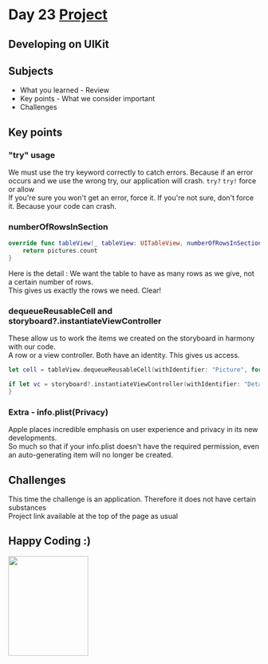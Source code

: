 # Day 23 <a href="https://github.com/devmehmetates/365-day-of-code/tree/main/Project/Day23"> Project </a>

## Developing on UIKit

## Subjects

+ What you learned - Review
+ Key points - What we consider important
+ Challenges

## Key points

### "try" usage

We must use the try keyword correctly to catch errors. Because if an error occurs and we use the wrong try, our application will crash.
<code>try?</code> <code>try!</code> force or allow <br>
If you're sure you won't get an error, force it. If you're not sure, don't force it. Because your code can crash.


### numberOfRowsInSection 
```swift
override func tableView(_ tableView: UITableView, numberOfRowsInSection section: Int) -> Int {
    return pictures.count
}
```
Here is the detail : We want the table to have as many rows as we give, not a certain number of rows.<br>
This gives us exactly the rows we need. Clear!

### dequeueReusableCell and storyboard?.instantiateViewController
These allow us to work the items we created on the storyboard in harmony with our code.<br>
A row or a view controller. Both have an identity. This gives us access.
```swift
let cell = tableView.dequeueReusableCell(withIdentifier: "Picture", for: indexPath)

if let vc = storyboard?.instantiateViewController(withIdentifier: "Detail") as? DetailViewController {
}
```

### Extra - info.plist(Privacy)
Apple places incredible emphasis on user experience and privacy in its new developments.<br>
So much so that if your info.plist doesn't have the required permission, even an auto-generating item will no longer be created.

## Challenges

This time the challenge is an application. Therefore it does not have certain substances<br>
Project link available at the top of the page as usual

## Happy Coding :)

<img src="https://i.giphy.com/media/VbnUQpnihPSIgIXuZv/giphy.webp" width="160" height="200"/>

